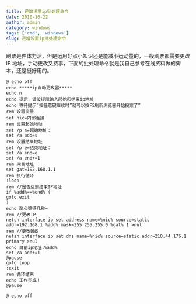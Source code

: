 ```yaml
---
title: 递增设置ip批处理命令
date: 2010-10-22
author: admin
category: windows
tags: ['cmd', 'windows']
slug: 递增设置ip批处理命令
---
```


刷票是件体力活，但是运用好点小知识还是能减小运动量的，一般刷票都需要更改 IP 地址，手动更改又费事，下面的批处理命令就是我自己参考在线资料做的脚本，还是挺好用的。

    @ echo off
    echo *****ip自动更改器*****
    echo n
    echo 提示：请按提示输入起始和结束ip地址
    echo 等待提示“按任意键继续时”就可以按F5刷新浏览器开始投票了”
    rem 设置变量
    set nic=内部连接
    rem 设置起始地址
    set /p s=起始地址：
    set /a add=s
    rem 设置结束地址
    set /p e=结束地址：
    set /a end=e
    set /a end+=1
    rem 网关地址
    set gat=192.168.1.1
    rem 执行循环
    :loop
    rem //是否达到结束IP地址
    if %add%==%end% (
    goto exit
    )
    echo 耐心等待几秒~
    rem //更改IP
    netsh interface ip set address name=%nic% source=static addr=192.168.1.%add% mask=255.255.255.0 %gat% 1 >nul
    rem //更改DNS
    netsh interface ip set dns name=%nic% source=static addr=210.44.176.1 primary >nul
    echo 目前ip地址:%add%
    set /a add+=1
    @pause
    goto loop
    :exit
    rem 循环结束
    echo 工作完成！
    @pause

    @ echo off
